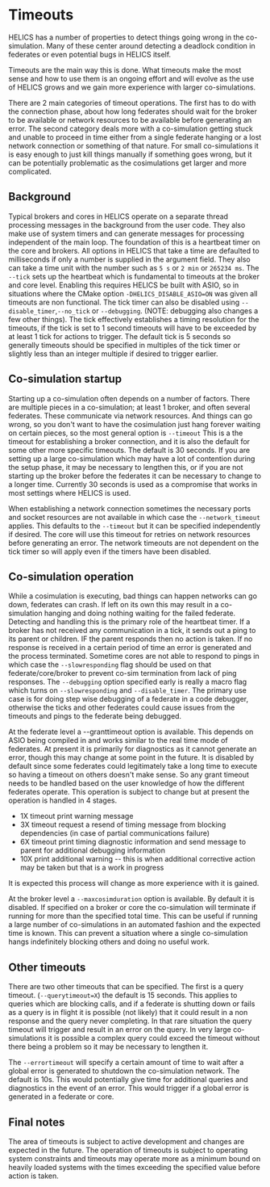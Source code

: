 # Timeouts

HELICS has a number of properties to detect things going wrong in the co-simulation.  Many of these center around detecting a deadlock condition in federates or even potential bugs in HELICS itself.  

Timeouts are the main way this is done.  What timeouts make the most sense and how to use them is an ongoing effort and will evolve as the use of HELICS grows and we gain more experience with larger co-simulations.  

There are 2 main categories of timeout operations.  The first has to do with the connection phase, about how long federates should wait for the broker to be available or network resources to be available before generating an error.  The second category deals more with a co-simulation getting stuck and unable to proceed in time either from a single federate hanging or a lost network connection or something of that nature.  For small co-simulations it is easy enough to just kill things manually if something goes wrong, but it can be potentially problematic as the cosimulations get larger and more complicated.

## Background

Typical brokers and cores in HELICS operate on a separate thread processing messages in the background from the user code.  They also make use of system timers and can generate messages for processing independent of the main loop.  The foundation of this is a heartbeat timer on the core and brokers. All options in HELICS that take a time are defaulted to milliseconds if only a number is supplied in the argument field.  They also can take a time unit with the number  such as `5 s` or `2 min`  or `265234 ms`.  The `--tick`  sets up the heartbeat which is fundamental to timeouts at the broker and core level.  Enabling this requires HELICS be built with ASIO, so in situations where the CMake option `-DHELICS_DISABLE_ASIO=ON` was given all timeouts are non functional.  The tick timer can also be disabled using `--disable_timer`,`--no_tick` or `--debugging`. (NOTE: debugging also changes a few other things).  The tick effectively establishes a timing resolution for the timeouts, if the tick is set to 1 second timeouts will have to be exceeded by at least 1 tick for actions to trigger.  The default tick is 5 seconds so generally timeouts should be specified in multiples of the tick timer or slightly less than an integer multiple if desired to trigger earlier.   

## Co-simulation startup

Starting up a co-simulation often depends on a number of factors.  There are multiple pieces in a co-simulation; at least 1 broker, and often several federates.  These communicate via network resources.  And things can go wrong, so you don't want to have the cosimulation just hang forever waiting on certain pieces, so the most general option is `--timeout` This is a the timeout for establishing a broker connection, and it is also the default for some other more specific timeouts.  The default is 30 seconds.  If you are setting up a large co-simulation which may have a lot of contention during the setup phase,  it may be necessary to lengthen this, or if you are not starting up the broker before the federates it can be necessary to change to a longer time.  Currently 30 seconds is used as a compromise that works in most settings where HELICS is used.  

When establishing a network connection sometimes the necessary ports and socket resources are not available in which case the `--network_timeout` applies.  This defaults to the `--timeout` but it can be specified independently if desired.  The core will use this timeout for retries on network resources before generating an error.  The network timeouts are not dependent on the tick timer so will apply even if the timers have been disabled.  

## Co-simulation operation

While a cosimulation is executing, bad things can happen networks can go down, federates can crash.  If left on its own this may result in a co-simulation hanging and doing nothing waiting for the failed federate.  Detecting and handling this is the primary role of the heartbeat timer.  If a broker has not received any communication in a tick, it sends out a ping to its parent or children.  IF the parent responds then no action is taken.  If no response is received in a certain period of time an error is generated and the process terminated.  Sometime cores are not able to respond to pings in which case the `--slowresponding` flag should be used on that federate/core/broker to prevent co-sim termination from lack of ping responses.  The `--debugging` option specified early is really a macro flag which turns on `--slowresponding` and `--disable_timer`.  The primary use case is for doing step wise debugging of a federate in a code debugger, otherwise the ticks and other federates could cause issues from the timeouts and pings to the federate being debugged.  

At the federate level a --granttimeout option is available.  This depends on ASIO being compiled in and works similar to the real time mode of federates.  At present it is primarily for diagnostics as it cannot generate an error, though this may change at some point in the future.  It is disabled by default since some federates could legitimately take a long time to execute so having a timeout on others doesn't make sense.  So any grant timeout needs to be handled based on the user knowledge of how the different federates operate.  This operation is subject to change but at present the operation is handled in 4 stages.

- 1X timeout print warning message
- 3X timeout request a resend of timing message from blocking dependencies (in case of partial communications failure)
- 6X timeout print timing diagnostic information and send message to parent for additional debugging information
- 10X print additional warning -- this is when additional corrective action may be taken but that is a work in progress

It is expected this process will change as more experience with it is gained.

At the broker level a `--maxcosimduration` option is available.  By default it is disabled.  If specified on a broker or core the co-simulation will terminate if running for more than the specified total time.  This can be useful if running a large number of co-simulations in an automated fashion and the expected time is known.  This can prevent a situation where a single co-simulation hangs indefinitely blocking others and doing no useful work.  

## Other timeouts

There are two other timeouts that can be specified.  The first is a query timeout.  (`--querytimeout=X`)  the default is 15 seconds.  This applies to queries which are blocking calls, and if a federate is shutting down or fails as a query is in flight it is possible (not likely) that it could result in a non response and the query never completing.   In that rare situation the query timeout will trigger and result in an error on the query.  In very large co-simulations it is possible a complex query could exceed the timeout without there being a problem so it may be necessary to lengthen it.  

The `--errortimeout` will specify a certain amount of time to wait after a global error is generated to shutdown the co-simulation network.  The default is 10s.  This would potentially give time for additional queries and diagnostics in the event of an error.  This would trigger if a global error is generated in a federate or core.

## Final notes
The area of timeouts is subject to active development and changes are expected in the future.  The operation of timeouts is subject to operating system constraints and timeouts may operate more as a minimum bound on heavily loaded systems with the times exceeding the specified value before action is taken.  
